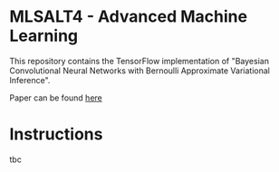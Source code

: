 # MLSALT4 - Advanced Machine Learning
This repository contains the TensorFlow implementation of "Bayesian Convolutional Neural Networks with Bernoulli Approximate Variational Inference".

Paper can be found [here](https://arxiv.org/abs/1506.02158)

# Instructions
tbc
